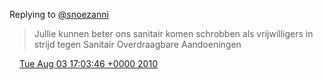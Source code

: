 Replying to [@snoezanni](https://twitter.com/snoezanni/status/20147771293)

> Jullie kunnen beter ons sanitair komen schrobben als vrijwilligers in strijd tegen Sanitair Overdraagbare Aandoeningen

<img src="../../media/tweet.ico" width="12" /> [Tue Aug 03 17:03:46 +0000 2010](https://twitter.com/DromerDenker/status/20236078350)